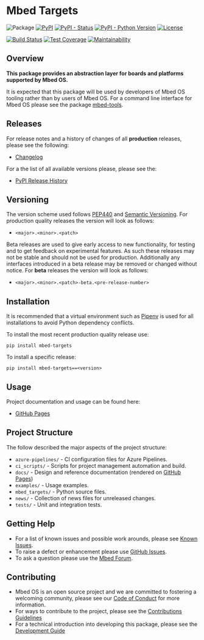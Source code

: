 # Mbed Targets

![Package](https://img.shields.io/badge/Package-mbed--targets-lightgrey)
[![PyPI](https://img.shields.io/pypi/v/mbed-targets)](https://pypi.org/project/mbed-targets/)
[![PyPI - Status](https://img.shields.io/pypi/status/mbed-targets)](https://pypi.org/project/mbed-targets/)
[![PyPI - Python Version](https://img.shields.io/pypi/pyversions/mbed-targets)](https://pypi.org/project/mbed-targets/)
[![License](https://img.shields.io/badge/License-Apache%202.0-blue.svg)](https://github.com/ARMmbed/mbed-targets/blob/master/LICENSE)

[![Build Status](https://dev.azure.com/mbed-tools/mbed-targets/_apis/build/status/ARMmbed.mbed-targets?branchName=master)](https://dev.azure.com/mbed-tools/mbed-targets/_build/latest?definitionId=1&branchName=master)
[![Test Coverage](https://api.codeclimate.com/v1/badges/18c13e9ee7ba963c81e9/test_coverage)](https://codeclimate.com/github/ARMmbed/mbed-targets/test_coverage)
[![Maintainability](https://api.codeclimate.com/v1/badges/18c13e9ee7ba963c81e9/maintainability)](https://codeclimate.com/github/ARMmbed/mbed-targets/maintainability)

## Overview

**This package provides an abstraction layer for boards and platforms supported by Mbed OS.**

It is expected that this package will be used by developers of Mbed OS tooling rather than by users of Mbed OS. For
a command line interface for Mbed OS please see the package [mbed-tools](https://github.com/ARMmbed/mbed-tools).

## Releases

For release notes and a history of changes of all **production** releases, please see the following:

- [Changelog](https://github.com/ARMmbed/mbed-targets/blob/master/CHANGELOG.md)

For a the list of all available versions please, please see the:

- [PyPI Release History](https://pypi.org/project/mbed-targets/#history)

## Versioning

The version scheme used follows [PEP440](https://www.python.org/dev/peps/pep-0440/) and 
[Semantic Versioning](https://semver.org/). For production quality releases the version will look as follows:

- `<major>.<minor>.<patch>`

Beta releases are used to give early access to new functionality, for testing and to get feedback on experimental 
features. As such these releases may not be stable and should not be used for production. Additionally any interfaces
introduced in a beta release may be removed or changed without notice. For **beta** releases the version will look as
follows:

- `<major>.<minor>.<patch>-beta.<pre-release-number>`

## Installation

It is recommended that a virtual environment such as [Pipenv](https://github.com/pypa/pipenv/blob/master/README.md) is
used for all installations to avoid Python dependency conflicts.

To install the most recent production quality release use:

```
pip install mbed-targets
```

To install a specific release:

```
pip install mbed-targets==<version>
```

## Usage

Project documentation and usage can be found here:

- [GitHub Pages](https://armmbed.github.io/mbed-targts)

## Project Structure

The follow described the major aspects of the project structure:

- `azure-pipelines/` - CI configuration files for Azure Pipelines.
- `ci_scripts/` - Scripts for project management automation and build.
- `docs/` - Design and reference documentation (rendered on [GitHub Pages](https://armmbed.github.io/mbed-targts))
- `examples/` - Usage examples.
- `mbed_targets/` - Python source files.
- `news/` - Collection of news files for unreleased changes.
- `tests/` - Unit and integration tests.

## Getting Help

- For a list of known issues and possible work arounds, please see [Known Issues](KNOWN_ISSUES.md).
- To raise a defect or enhancement please use [GitHub Issues](https://github.com/ARMmbed/mbed-targets/issues).
- To ask a question please use the [Mbed Forum](https://forums.mbed.com/).

## Contributing

- Mbed OS is an open source project and we are committed to fostering a welcoming community, please see our
  [Code of Conduct](https://github.com/ARMmbed/mbed-targets/blob/master/CODE_OF_CONDUCT.md) for more information.
- For ways to contribute to the project, please see the [Contributions Guidelines](https://github.com/ARMmbed/mbed-targets/blob/master/CONTRIBUTING.md)
- For a technical introduction into developing this package, please see the [Development Guide](https://github.com/ARMmbed/mbed-targets/blob/master/DEVELOPMENT.md)

